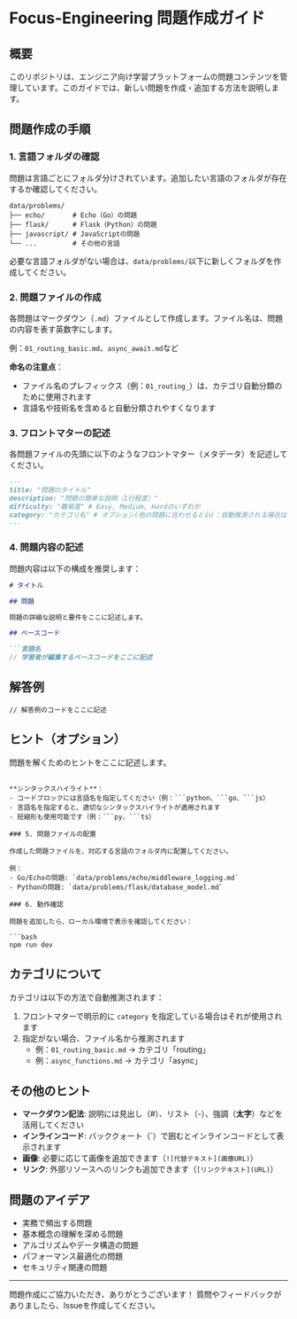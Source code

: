 # Focus-Engineering 問題作成ガイド

## 概要

このリポジトリは、エンジニア向け学習プラットフォームの問題コンテンツを管理しています。このガイドでは、新しい問題を作成・追加する方法を説明します。

## 問題作成の手順

### 1. 言語フォルダの確認

問題は言語ごとにフォルダ分けされています。追加したい言語のフォルダが存在するか確認してください。

```
data/problems/
├── echo/       # Echo（Go）の問題
├── flask/      # Flask（Python）の問題
├── javascript/ # JavaScriptの問題
└── ...         # その他の言語
```

必要な言語フォルダがない場合は、`data/problems/`以下に新しくフォルダを作成してください。

### 2. 問題ファイルの作成

各問題はマークダウン（`.md`）ファイルとして作成します。ファイル名は、問題の内容を表す英数字にします。

例：`01_routing_basic.md`、`async_await.md`など

**命名の注意点**：
- ファイル名のプレフィックス（例：`01_routing_`）は、カテゴリ自動分類のために使用されます
- 言語名や技術名を含めると自動分類されやすくなります

### 3. フロントマターの記述

各問題ファイルの先頭に以下のようなフロントマター（メタデータ）を記述してください。

```markdown
---
title: "問題のタイトル"
description: "問題の簡単な説明（1行程度）"
difficulty: "難易度" # Easy, Medium, Hardのいずれか
category: "カテゴリ名" # オプション(他の問題に合わせると👍)：自動推測される場合は省略可
---
```

### 4. 問題内容の記述

問題内容は以下の構成を推奨します：

```markdown
# タイトル

## 問題

問題の詳細な説明と要件をここに記述します。

## ベースコード

```言語名
// 学習者が編集するベースコードをここに記述
```

## 解答例

```言語名
// 解答例のコードをここに記述
```

## ヒント（オプション）

問題を解くためのヒントをここに記述します。
```

**シンタックスハイライト**：
- コードブロックには言語名を指定してください（例：```python、```go、```js）
- 言語名を指定すると、適切なシンタックスハイライトが適用されます
- 短縮形も使用可能です（例：```py、```ts）

### 5. 問題ファイルの配置

作成した問題ファイルを、対応する言語のフォルダ内に配置してください。

例：
- Go/Echoの問題: `data/problems/echo/middleware_logging.md`
- Pythonの問題: `data/problems/flask/database_model.md`

### 6. 動作確認

問題を追加したら、ローカル環境で表示を確認してください：

```bash
npm run dev
```

## カテゴリについて

カテゴリは以下の方法で自動推測されます：

1. フロントマターで明示的に `category` を指定している場合はそれが使用されます
2. 指定がない場合、ファイル名から推測されます
   - 例：`01_routing_basic.md` → カテゴリ「routing」
   - 例：`async_functions.md` → カテゴリ「async」

## その他のヒント

- **マークダウン記法**: 説明には見出し（#）、リスト（-）、強調（**太字**）などを活用してください
- **インラインコード**: バッククォート（`）で囲むとインラインコードとして表示されます
- **画像**: 必要に応じて画像を追加できます（`![代替テキスト](画像URL)`）
- **リンク**: 外部リソースへのリンクも追加できます（`[リンクテキスト](URL)`）

## 問題のアイデア

- 実務で頻出する問題
- 基本概念の理解を深める問題
- アルゴリズムやデータ構造の問題
- パフォーマンス最適化の問題
- セキュリティ関連の問題

---

問題作成にご協力いただき、ありがとうございます！
質問やフィードバックがありましたら、Issueを作成してください。 

